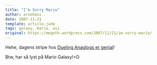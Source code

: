 ```yaml
---
title: "I’m Sorry Mario"
author: arnehass
date: 2007-11-21
template: article.jade
tags: galaxy, mario, wii
original: https://megoth.wordpress.com/2007/11/21/im-sorry-mario/
---
```


<p>Hehe, dagens stripe hos <a href="http://www.duelinganalogs.com/?date=2007-11-21">Dueling Anaglogs er genial</a>!</p>
<p>Btw, har så lyst på Mario Galaxy!=D</p>
